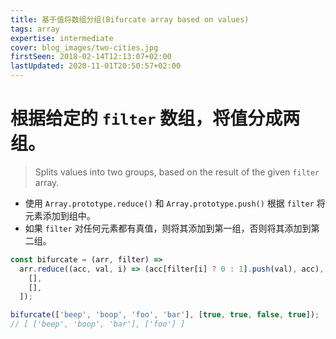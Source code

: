 ```yaml
---
title: 基于值将数组分组(Bifurcate array based on values)
tags: array
expertise: intermediate
cover: blog_images/two-cities.jpg
firstSeen: 2018-02-14T12:13:07+02:00
lastUpdated: 2020-11-01T20:50:57+02:00
---
```


# 根据给定的 `filter` 数组，将值分成两组。
> Splits values into two groups, based on the result of the given `filter` array.

- 使用 `Array.prototype.reduce()` 和 `Array.prototype.push()` 根据 `filter` 将元素添加到组中。
- 如果 `filter` 对任何元素都有真值，则将其添加到第一组，否则将其添加到第二组。

```js
const bifurcate = (arr, filter) =>
  arr.reduce((acc, val, i) => (acc[filter[i] ? 0 : 1].push(val), acc), [
    [],
    [],
  ]);
```

```js
bifurcate(['beep', 'boop', 'foo', 'bar'], [true, true, false, true]);
// [ ['beep', 'boop', 'bar'], ['foo'] ]
```
